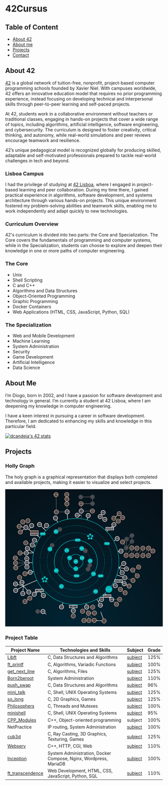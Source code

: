# 42Cursus

## Table of Content
* [ About 42 ](#about-42)
* [ About me ](#about-me)
* [ Projects ](#projects)
* [ Contact ](#contact)

## About 42

[42](https://www.42.fr/) is a global network of tuition-free, nonprofit, project-based computer programming schools founded by Xavier Niel. With campuses worldwide, 42 offers an innovative education model that requires no prior programming experience, instead focusing on developing technical and interpersonal skills through peer-to-peer learning and self-paced projects.

At 42, students work in a collaborative environment without teachers or traditional classes, engaging in hands-on projects that cover a wide range of topics, including algorithms, artificial intelligence, software engineering, and cybersecurity. The curriculum is designed to foster creativity, critical thinking, and autonomy, while real-world simulations and peer reviews encourage teamwork and resilience.

42’s unique pedagogical model is recognized globally for producing skilled, adaptable and self-motivated professionals prepared to tackle real-world challenges in tech and beyond.

### Lisboa Campus

I had the privilege of studying at [42 Lisboa](https://www.42lisboa.com/), where I engaged in project-based learning and peer collaboration. During my time there, I gained practical experience in algorithms, software development, and systems architecture through various hands-on projects. This unique environment fostered my problem-solving abilities and teamwork skills, enabling me to work independently and adapt quickly to new technologies.

### Curriculum Overview

42's curriculum is divided into two parts: the Core and Specialization. The Core covers the fundamentals of programming and computer systems, while in the Specialization, students can choose to explore and deepen their knowledge in one or more paths of computer engineering.

### The Core
- Unix
- Shell Scripting
- C and C++
- Algorithms and Data Structures
- Object-Oriented Programming
- Graphic Programming
- Docker Containers
- Web Applications (HTML, CSS, JavaScript, Python, SQL)

### The Specialization
- Web and Mobile Development
- Machine Learning
- System Administration
- Security
- Game Development
- Artificial Intelligence
- Data Science

## About Me

I’m Diogo, born in 2002, and I have a passion for software development and technology in general. I’m currently a student at 42 Lisboa, where I am deepening my knowledge in computer engineering.

I have a keen interest in pursuing a career in software development. Therefore, I am dedicated to enhancing my skills and knowledge in this particular field.

<a href="https://github.com/oakoudad/badge42"><img src="https://badge.mediaplus.ma/darkblue/dcandeia?1337Badge=off&UM6P=off" alt="dcandeia's 42 stats" /></a>

## Projects

### Holly Graph

The holy graph is a graphical representation that displays both completed and available projects, making it easier to visualize and select projects.

![holly_graph](./srcs/holly_graph.png)

### Project Table

| Project Name | Technologies and Skills | Subject | Grade |
| --- | --- | --- | --- |
| [Libft](https://github.com/Diogo13Antunes/42Cursus_Libft) | C, Data Structures and Algorithms | [subject](https://github.com/Diogo13Antunes/42Cursus_Libft/blob/main/subject.pdf) | 125% |
| [ft_printf](https://github.com/Diogo13Antunes/42Cursus_Printf) | C, Algorithms, Variadic Functions | [subject](https://github.com/Diogo13Antunes/42Cursus_Printf/blob/main/subject.pdf) | 100% |
| [get_next_line](https://github.com/Diogo13Antunes/42Cursus_Get_Next_Line) | C, Algorithms, Files | [subject](https://github.com/Diogo13Antunes/42Cursus_Get_Next_Line/blob/main/subject.pdf) | 125% |
| [Born2beroot](https://github.com/Diogo13Antunes/42Cursus_Born2BeRoot) | System Administration | [subject](https://github.com/Diogo13Antunes/42Cursus_Born2BeRoot/blob/main/subject.pdf) | 110% |
| [push_swap](https://github.com/Diogo13Antunes/42cursus_Push_Swap) | C, Data Structures and Algorithms | [subject](https://github.com/Diogo13Antunes/42cursus_Push_Swap/blob/main/subject.pdf) | 96% |
| [mini_talk](https://github.com/Diogo13Antunes/42Cursus_Mini_Talk) | C, Shell, UNIX Operating Systems | [subject](https://github.com/Diogo13Antunes/42Cursus_Mini_Talk/blob/main/subject.pdf) | 125% |
| [so_long](https://github.com/Diogo13Antunes/42Cursus_So_Long) | C, 2D Graphics, Games | [subject](https://github.com/Diogo13Antunes/42Cursus_So_Long/blob/main/subject.pdf) | 125% |
| [Philosophers](https://github.com/Diogo13Antunes/42Cursus_Philosophers) | C, Threads and Mutexes | [subject](https://github.com/Diogo13Antunes/42Cursus_Philosophers/blob/main/subject.pdf) | 100% |
| [minishell](https://github.com/Diogo13Antunes/42Cursus_Mini_Shell) | C, Shell, UNIX Operating Systems | [subject](https://github.com/Diogo13Antunes/42Cursus_Mini_Shell/blob/main/en.subject.pdf) | 95% |
| [CPP_Modules](https://github.com/Diogo13Antunes/42Cursus_CPP_Modules) | C++, Object-oriented programming | subject | 100% |
| NetPractice | IP routing, System Administration | [subject]([/blob/main/netpractice-subject.pdf](https://cdn.intra.42.fr/pdf/pdf/131822/en.subject.pdf)) | 100% |
| [cub3d](https://github.com/Diogo13Antunes/42Cursus-Cub3D) | C, Ray Casting, 3D Graphics, Texturing, Games | [subject](https://github.com/Diogo13Antunes/42Cursus-Cub3D/blob/main/en.subject.pdf) | 125% |
| [Webserv](https://github.com/Diogo13Antunes/42Cursus-webserv) | C++, HTTP, CGI, Web | [subject](https://github.com/Diogo13Antunes/42Cursus-webserv/blob/main/en.subject.pdf) | 110% |
| [Inception](https://github.com/Diogo13Antunes/42Cursus_Inception) | System Administration, Docker Compose, Nginx, Wordpress, MariaDB | [subject](https://github.com/Diogo13Antunes/42Cursus_Inception/blob/main/subject.pdf) | 100% |
| [ft_transcendence](https://github.com/Diogo13Antunes/42Cursus-transcendence) | Web Development, HTML, CSS, JavaScript, Python, SQL | [subject](https://github.com/Diogo13Antunes/42Cursus-transcendence/blob/main/en.subject.pdf) | 110% |
